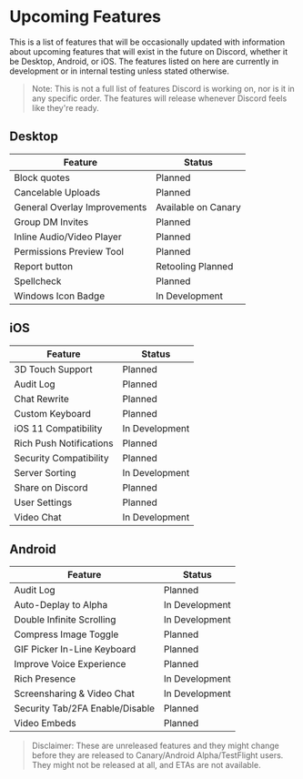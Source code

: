 <!-- TITLE: Upcoming Features -->
<!-- SUBTITLE: A quick summary of Upcoming Features -->

# Upcoming Features
This is a list of features that will be occasionally updated with information about upcoming features that will exist in the future on Discord, whether it be Desktop, Android, or iOS. The features listed on here are currently in development or in internal testing unless stated otherwise.

> Note: This is not a full list of features Discord is working on, nor is it in any specific order. The features will release whenever Discord feels like they're ready.

## Desktop

| Feature |	Status |
|---------|---------|
| Block quotes | Planned |
| Cancelable Uploads | Planned |
| General Overlay Improvements | Available on Canary |
| Group DM Invites | Planned |
| Inline Audio/Video Player | Planned |
| Permissions Preview Tool | Planned |
| Report button | Retooling Planned	|
| Spellcheck | Planned |
| Windows Icon Badge | In Development |

## iOS
| Feature | Status	|
|---------|---------|
| 3D Touch Support | Planned |
| Audit Log | Planned |
| Chat Rewrite | Planned |
| Custom Keyboard | Planned |
| iOS 11 Compatibility | In Development |
| Rich Push Notifications | Planned |
| Security Compatibility | Planned |
| Server Sorting | In Development |
| Share on Discord | Planned |
| User Settings | Planned |
| Video Chat | In Development |

## Android
| Feature | Status |
|---------|--------|
| Audit Log | Planned |
| Auto-Deplay to Alpha | In Development |
| Double Infinite Scrolling | In Development |
| Compress Image Toggle | Planned |
| GIF Picker In-Line Keyboard | Planned |
| Improve Voice Experience | Planned |
| Rich Presence | In Development |
| Screensharing & Video Chat | In Development |
| Security Tab/2FA Enable/Disable | Planned |
| Video Embeds | Planned |

> Disclaimer: These are unreleased features and they might change before they are released to Canary/Android Alpha/TestFlight users. They might not be released at all, and ETAs are not available.
